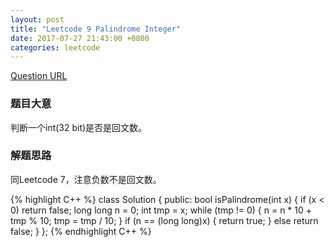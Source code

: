 ```yaml
---
layout: post  
title: "Leetcode 9 Palindrome Integer"  
date: 2017-07-27 21:43:00 +0800  
categories: leetcode  
---
```

[Question URL](https://leetcode.com/problems/palindrome-number/tabs/description)  

### 题目大意
判断一个int(32 bit)是否是回文数。

### 解题思路
同Leetcode 7，注意负数不是回文数。

{% highlight C++ %}
class Solution {
public:
    bool isPalindrome(int x) {
        if (x < 0) return false;
        long long n = 0;
        int tmp = x;
        while (tmp != 0) {
            n = n * 10 + tmp % 10;
            tmp = tmp / 10;
        }
        if (n == (long long)x) {
            return true;
        }
        else 
            return false;
    }
};
{% endhighlight C++ %}
